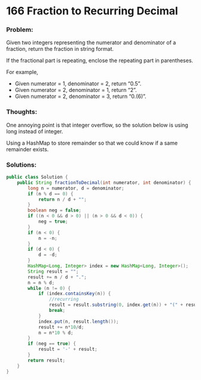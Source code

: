 # 166 Fraction to Recurring Decimal

### Problem:
Given two integers representing the numerator and denominator of a fraction, return the fraction in string format.

If the fractional part is repeating, enclose the repeating part in parentheses.

For example,

* Given numerator = 1, denominator = 2, return “0.5”.
* Given numerator = 2, denominator = 1, return “2”.
* Given numerator = 2, denominator = 3, return “0.(6)”.

### Thoughts:
One annoying point is that integer overflow, so the solution below is using long instead of integer.

Using a HashMap to store remainder so that we could know if a same remainder exists.

### Solutions:

```java
public class Solution {
    public String fractionToDecimal(int numerator, int denominator) {
        long n = numerator, d = denominator;
        if (n % d == 0) {
            return n / d + "";
        }
        boolean neg = false;
        if ((n < 0 && d > 0) || (n > 0 && d < 0)) {
            neg = true;
        }
        if (n < 0) {
            n = -n;
        }
        if (d < 0) {
            d = -d;
        }
        HashMap<Long, Integer> index = new HashMap<Long, Integer>();
        String result = "";
        result += n / d + ".";
        n = n % d;
        while (n != 0) {
            if (index.containsKey(n)) {
                //recurring
                result = result.substring(0, index.get(n)) + "(" + result.substring(index.get(n)) + ")";
                break;
            }
            index.put(n, result.length());
            result += n*10/d;
            n = n*10 % d;
        }
        if (neg == true) {
            result = '-' + result;
        }
        return result;
    }
}
```